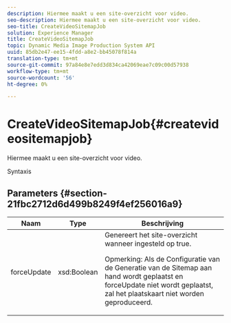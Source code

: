 ```yaml
---
description: Hiermee maakt u een site-overzicht voor video.
seo-description: Hiermee maakt u een site-overzicht voor video.
seo-title: CreateVideoSitemapJob
solution: Experience Manager
title: CreateVideoSitemapJob
topic: Dynamic Media Image Production System API
uuid: 85db2e47-ee15-4fdd-a8e2-bb45078f814a
translation-type: tm+mt
source-git-commit: 97a84e8e7edd3d834ca42069eae7c09c00d57938
workflow-type: tm+mt
source-wordcount: '56'
ht-degree: 0%

---
```



# CreateVideoSitemapJob{#createvideositemapjob}

Hiermee maakt u een site-overzicht voor video.

Syntaxis

## Parameters {#section-21fbc2712d6d499b8249f4ef256016a9}

<table id="table_7B459A9D55CE49A38D8A77CBD229033A"> 
 <thead> 
  <tr> 
   <th colname="col1" class="entry"> Naam </th> 
   <th colname="col2" class="entry"> Type </th> 
   <th colname="col3" class="entry"> Beschrijving </th> 
  </tr> 
 </thead>
 <tbody> 
  <tr> 
   <td colname="col1"> <span class="codeph"> <span class="varname"> forceUpdate</span> </span> </td> 
   <td colname="col2"> <span class="codeph"> xsd:Boolean</span> </td> 
   <td colname="col3">Genereert het site-overzicht wanneer ingesteld op <span class="codeph"> true</span>. <p><p>Opmerking: Als de Configuratie van de Generatie van de Sitemap aan hand wordt geplaatst en <span class="codeph"> forceUpdate</span> niet wordt geplaatst, zal het plaatskaart niet worden geproduceerd. </p></p></td> 
  </tr> 
 </tbody> 
</table>

